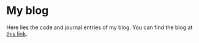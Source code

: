 
# My blog

Here lies the code and journal entries of my blog. You can find the blog at [this link](https://franchesoni.github.io/blog/).